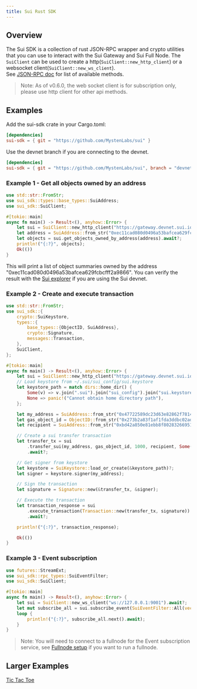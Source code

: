 ```yaml
---
title: Sui Rust SDK
---
```


## Overview
The Sui SDK is a collection of rust JSON-RPC wrapper and crypto utilities that you can use to interact with the Sui Gateway and Sui Full Node.
The `SuiClient` can be used to create a http(`SuiClient::new_http_client`) or a websocket client(`SuiClient::new_ws_client`).  
See [JSON-RPC doc](json-rpc.md#sui-json-rpc-methods) for list of available methods.

> Note: As of v0.6.0, the web socket client is for subscription only, please use http client for other api methods.

## Examples
Add the sui-sdk crate in your Cargo.toml:
```toml
[dependencies]
sui-sdk = { git = "https://github.com/MystenLabs/sui" }
```
Use the devnet branch if you are connecting to the devnet. 
```toml
[dependencies]
sui-sdk = { git = "https://github.com/MystenLabs/sui", branch = "devnet" }
```

### Example 1 - Get all objects owned by an address
```rust
use std::str::FromStr;
use sui_sdk::types::base_types::SuiAddress;
use sui_sdk::SuiClient;

#[tokio::main]
async fn main() -> Result<(), anyhow::Error> {
    let sui = SuiClient::new_http_client("https://gateway.devnet.sui.io:443")?;
    let address = SuiAddress::from_str("0xec11cad080d0496a53bafcea629fcbcfff2a9866")?;
    let objects = sui.get_objects_owned_by_address(address).await?;
    println!("{:?}", objects);
    Ok(())
}
```
This will print a list of object summaries owned by the address "0xec11cad080d0496a53bafcea629fcbcfff2a9866".
You can verify the result with the [Sui explorer](https://explorer.devnet.sui.io/) if you are using the Sui devnet.

### Example 2 - Create and execute transaction
```rust
use std::str::FromStr;
use sui_sdk::{
    crypto::SuiKeystore,
    types::{
        base_types::{ObjectID, SuiAddress},
        crypto::Signature,
        messages::Transaction,
    },
    SuiClient,
};

#[tokio::main]
async fn main() -> Result<(), anyhow::Error> {
    let sui = SuiClient::new_http_client("https://gateway.devnet.sui.io:443")?;
    // Load keystore from ~/.sui/sui_config/sui.keystore
    let keystore_path = match dirs::home_dir() {
        Some(v) => v.join(".sui").join("sui_config").join("sui.keystore"),
        None => panic!("Cannot obtain home directory path"),
    };

    let my_address = SuiAddress::from_str("0x47722589dc23d63e82862f7814070002ffaaa465")?;
    let gas_object_id = ObjectID::from_str("0x273b2a83f1af1fda3ddbc02ad31367fcb146a814")?;
    let recipient = SuiAddress::from_str("0xbd42a850e81ebb8f80283266951d4f4f5722e301")?;

    // Create a sui transfer transaction
    let transfer_tx = sui
        .transfer_sui(my_address, gas_object_id, 1000, recipient, Some(1000))
        .await?;

    // Get signer from keystore
    let keystore = SuiKeystore::load_or_create(&keystore_path)?;
    let signer = keystore.signer(my_address);

    // Sign the transaction
    let signature = Signature::new(&transfer_tx, &signer);

    // Execute the transaction
    let transaction_response = sui
        .execute_transaction(Transaction::new(transfer_tx, signature))
        .await?;

    println!("{:?}", transaction_response);

    Ok(())
}
```

### Example 3 - Event subscription
```rust
use futures::StreamExt;
use sui_sdk::rpc_types::SuiEventFilter;
use sui_sdk::SuiClient;

#[tokio::main]
async fn main() -> Result<(), anyhow::Error> {
    let sui = SuiClient::new_ws_client("ws://127.0.0.1:9001").await?;
    let mut subscribe_all = sui.subscribe_event(SuiEventFilter::All(vec![])).await?;
    loop {
        println!("{:?}", subscribe_all.next().await);
    }
}
```
> Note: You will need to connect to a fullnode for the Event subscription service, see [Fullnode setup](fullnode.md#fullnode-setup) if you want to run a fullnode.


## Larger Examples
[Tic Tac Toe](../../../crates/sui-sdk/README.md)